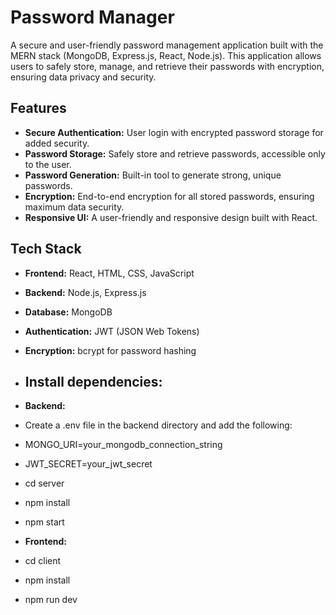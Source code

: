# Password Manager

A secure and user-friendly password management application built with the MERN stack (MongoDB, Express.js, React, Node.js). This application allows users to safely store, manage, and retrieve their passwords with encryption, ensuring data privacy and security.

## Features

- **Secure Authentication:** User login with encrypted password storage for added security.
- **Password Storage:** Safely store and retrieve passwords, accessible only to the user.
- **Password Generation:** Built-in tool to generate strong, unique passwords.
- **Encryption:** End-to-end encryption for all stored passwords, ensuring maximum data security.
- **Responsive UI:** A user-friendly and responsive design built with React.

## Tech Stack

- **Frontend:** React, HTML, CSS, JavaScript
- **Backend:** Node.js, Express.js
- **Database:** MongoDB
- **Authentication:** JWT (JSON Web Tokens)
- **Encryption:** bcrypt for password hashing

- ## Install dependencies:

- **Backend:**

- Create a .env file in the backend directory and add the following:
- MONGO_URI=your_mongodb_connection_string
- JWT_SECRET=your_jwt_secret

- cd server
- npm install
- npm start

- **Frontend:**

- cd client
- npm install
- npm run dev
